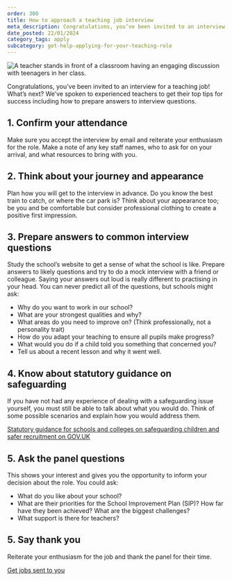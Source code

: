 ```yaml
---
order: 300
title: How to approach a teaching job interview
meta_description: Congratulations, you’ve been invited to an interview for a teaching job! What’s next? We’ve spoken to experienced teachers to get their top tips for success including how to prepare answers to interview questions.
date_posted: 22/01/2024
category_tags: apply
subcategory: get-help-applying-for-your-teaching-role
---
```

![A teacher stands in front of a classroom having an engaging discussion with teenagers in her class.](/content-assets/jobseeker-guides/how-to-approach-a-teaching-job-interview-2-800x300.jpg)

Congratulations, you’ve been invited to an interview for a teaching job! What’s next? We’ve spoken to experienced teachers to get their top tips for success including how to prepare answers to interview questions.

## 1. Confirm your attendance
Make sure you accept the interview by email and reiterate your enthusiasm for the role. Make a note of any key staff names, who to ask for on your arrival, and what resources to bring with you.

## 2. Think about your journey and appearance
Plan how you will get to the interview in advance. Do you know the best train to catch, or where the car park is? Think about your appearance too; be you and be comfortable but consider professional clothing to create a positive first impression.

## 3. Prepare answers to common interview questions
Study the school’s website to get a sense of what the school is like. Prepare answers to likely questions and try to do a mock interview with a friend or colleague. Saying your answers out loud is really different to practising in your head. You can never predict all of the questions, but schools might ask:

* Why do you want to work in our school?
* What are your strongest qualities and why? 
* What areas do you need to improve on? (Think professionally, not a personality trait)
* How do you adapt your teaching to ensure all pupils make progress?
* What would you do if a child told you something that concerned you?
* Tell us about a recent lesson and why it went well.

## 4. Know about statutory guidance on safeguarding
If you have not had any experience of dealing with a safeguarding issue yourself, you must still be able to talk about what you would do. Think of some possible scenarios and explain how you would address them.

[Statutory guidance for schools and colleges on safeguarding children and safer recruitment on GOV.UK](https://www.gov.uk/government/publications/keeping-children-safe-in-education--2)

## 5. Ask the panel questions
This shows your interest and gives you the opportunity to inform your decision about the role. You could ask:

* What do you like about your school?
* What are their priorities for the School Improvement Plan (SIP)? How far have they been achieved? What are the biggest challenges?
* What support is there for teachers?

## 5. Say thank you
Reiterate your enthusiasm for the job and thank the panel for their time.

<a href="https://teaching-vacancies.service.gov.uk/subscriptions/new" class="govuk-button">Get jobs sent to you</a>
